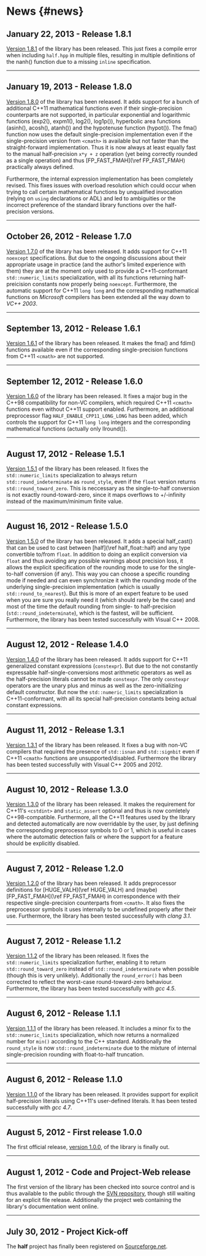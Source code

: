 News														{#news}
====

January 22, 2013 - Release 1.8.1
--------------------------------

[Version 1.8.1](http://sourceforge.net/projects/half/files/half/1.8.1) of the library has been released. This just fixes a compile error when including `half.hpp` in multiple files, resulting in multiple definitions of the nanh() function due to a missing `inline` specification.

--------------------------------
January 19, 2013 - Release 1.8.0
--------------------------------

[Version 1.8.0](http://sourceforge.net/projects/half/files/half/1.8.0) of the library has been released. It adds support for a bunch of additional C++11 mathematical functions even if their single-precision counterparts are not supported, in particular exponential and logarithmic functions (exp2(), expm1(), log2(), log1p()), hyperbolic area functions (asinh(), acosh(), atanh()) and the hypotenuse function (hypot()). The fma() function now uses the default single-precision implementation even if the single-precision version from `<cmath>` is available but not faster than the straight-forward implementation. Thus it is now always at least equally fast to the manual half-precision `x*y + z` operation (yet being correctly rounded as a single operation) and thus [FP_FAST_FMAH](\ref FP_FAST_FMAH) practically always defined.

Furthermore, the internal expression implementation has been completely revised. This fixes issues with overload resolution which could occur when trying to call certain mathematical functions by unqualified invocation (relying on `using` declarations or ADL) and led to ambiguities or the incorrect preference of the standard library functions over the half-precision versions.

--------------------------------
October 26, 2012 - Release 1.7.0
--------------------------------

[Version 1.7.0](http://sourceforge.net/projects/half/files/half/1.7.0) of the library has been released. It adds support for C++11 `noexcept` specifications. But due to the ongoing discussions about their appropriate usage in practice (and the author's limited experience with them) they are at the moment only used to provide a C++11-conformant `std::numeric_limits` specialization, with all its functions returning half-preicision constants now properly being `noexcept`. Furthermore, the automatic support for C++11 `long long` and the corresponding mathematical functions on *Microsoft* compilers has been extended all the way down to *VC++ 2003*.

----------------------------------
September 13, 2012 - Release 1.6.1
----------------------------------

[Version 1.6.1](http://sourceforge.net/projects/half/files/half/1.6.1) of the library has been released. It makes the fma() and fdim() functions available even if the corresponding single-precision functions from C++11 `<cmath>` are not supported.

----------------------------------
September 12, 2012 - Release 1.6.0
----------------------------------

[Version 1.6.0](http://sourceforge.net/projects/half/files/half/1.6.0) of the library has been released. It fixes a major bug in the C++98 compatibility for non-VC compilers, which required C++11 `<cmath>` functions even without C++11 support enabled. Furthermore, an additional preprocessor flag `HALF_ENABLE_CPP11_LONG_LONG` has been added, which controls the support for C++11 `long long` integers and the corresponding mathematical functions (actually only llround()).

-------------------------------
August 17, 2012 - Release 1.5.1
-------------------------------

[Version 1.5.1](http://sourceforge.net/projects/half/files/half/1.5.1) of the library has been released. It fixes the `std::numeric_limits` specialization to always return `std::round_indeterminate` as `round_style`, even if the `float` version returns `std::round_toward_zero`. This is neccessary as the single-to-half conversion is not exactly round-toward-zero, since it maps overflows to +/-infinity instead of the maximum/minimum finite value.

-------------------------------
August 16, 2012 - Release 1.5.0
-------------------------------

[Version 1.5.0](http://sourceforge.net/projects/half/files/half/1.5.0) of the library has been released. It adds a special half_cast() that can be used to cast between [half](\ref half_float::half) and any type convertible to/from `float`. In addition to doing an explicit conversion via `float` and thus avoiding any possible warnings about precision loss, it allows the explicit specification of the rounding mode to use for the single-to-half conversion (if any). This way you can choose a specific rounding mode if needed and can even synchronize it with the rounding mode of the underlying single-precision implementation (which is usually `std::round_to_nearest`). But this is more of an expert feature to be used when you are sure you really need it (which should rarely be the case) and most of the time the default rounding from single- to half-precision (`std::round_indeterminate`), which is the fastest, will be sufficient. Furthermore, the library has been tested successfully with Visual C++ 2008.

-------------------------------
August 12, 2012 - Release 1.4.0
-------------------------------

[Version 1.4.0](http://sourceforge.net/projects/half/files/half/1.4.0) of the library has been released. It adds support for C++11 generalized constant expressions (`constexpr`). But due to the not constantly expressable half-single-conversions most arithmetic operators as well as the half-precision literals cannot be made `constexpr`. The only `constexpr` operators are the unary plus and minus as well as the zero-initializing default constructor. But now the `std::numeric_limits` specialization is C++11-conformant, with all its special half-precision constants being actual constant expressions.

-------------------------------
August 11, 2012 - Release 1.3.1
-------------------------------

[Version 1.3.1](http://sourceforge.net/projects/half/files/half/1.3.1) of the library has been released. It fixes a bug with non-VC compilers that required the presence of `std::isnan` and `std::signbit` even if C++11 `<cmath>` functions are unsupported/disabled. Furthermore the library has been tested successfully with Visual C++ 2005 and 2012.

-------------------------------
August 10, 2012 - Release 1.3.0
-------------------------------

[Version 1.3.0](http://sourceforge.net/projects/half/files/half/1.3.0) of the library has been released. It makes the requirement for C++11's `<cstdint>` and `static_assert` optional and thus is now comletely C++98-compatible. Furthermore, all the C++11 features used by the library and detected automatically are now overridable by the user, by just defining the corresponding preprocessor symbols to 0 or 1, which is useful in cases where the automatic detection fails or where the support for a feature should be explicitly disabled.

------------------------------
August 7, 2012 - Release 1.2.0
------------------------------

[Version 1.2.0](http://sourceforge.net/projects/half/files/half/1.2.0) of the library has been released. It adds preprocessor definitions for [HUGE_VALH](\ref HUGE_VALH) and (maybe) [FP_FAST_FMAH](\ref FP_FAST_FMAH) in correspondence with their respective single-precision counterparts from `<cmath>`. It also fixes the preprocessor symbols it uses internally to be undefined properly after their use. Furthermore, the library has been tested successfully with *clang 3.1*.

------------------------------
August 7, 2012 - Release 1.1.2
------------------------------

[Version 1.1.2](http://sourceforge.net/projects/half/files/half/1.1.2) of the library has been released. It fixes the `std::numeric_limits` specialization further, enabling it to return `std::round_toward_zero` instead of `std::round_indeterminate` when possible (though this is very unlikely). Additionally the `round_error()` has been corrected to reflect the worst-case round-toward-zero behaviour. Furthermore, the library has been tested successfully with *gcc 4.5*.

------------------------------
August 6, 2012 - Release 1.1.1
------------------------------

[Version 1.1.1](http://sourceforge.net/projects/half/files/half/1.1.1) of the library has been released. It includes a minor fix to the `std::numeric_limits` specialization, which now returns a normalized number for `min()` according to the C++ standard. Additionally the `round_style` is now `std::round_indeterminate` due to the mixture of internal single-precision rounding with float-to-half truncation.

------------------------------
August 6, 2012 - Release 1.1.0
------------------------------

[Version 1.1.0](http://sourceforge.net/projects/half/files/half/1.1.0) of the library has been released. It provides support for explicit half-precision literals using C++11's user-defined literals. It has been tested successfully with *gcc 4.7*.

------------------------------------
August 5, 2012 - First release 1.0.0
------------------------------------

The first official release, [version 1.0.0](http://sourceforge.net/projects/half/files/half/1.0.0), of the library is finally out.

---------------------------------------------
August 1, 2012 - Code and Project-Web release
---------------------------------------------

The first version of the library has been checked into source control and is thus available to the public through the [SVN repository](http://sourceforge.net/p/half/code/), though still waiting for an explicit file release. Additionally the project web containing the library's documentation went online.

--------------------------------
July 30, 2012 - Project Kick-off
--------------------------------

The **half** project has finally been registered on [Sourceforge.net](http://sourceforge.net/projects/half/).
